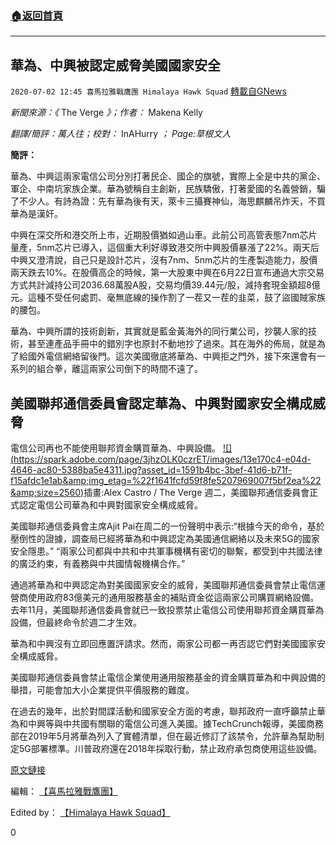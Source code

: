 ###  [:house:返回首頁](https://github.com/ourhimalayas/txt)
---

## 華為、中興被認定威脅美國國家安全
`2020-07-02 12:45 喜馬拉雅戰鷹團 Himalaya Hawk Squad` [轉載自GNews](https://gnews.org/zh-hant/252196/)

*新聞來源：《* The Verge *》；作者：* Makena Kelly

*翻譯/簡評：*萬人往*；校對：* InAHurry *； Page:草根文人*

**簡評：**

華為、中興這兩家電信公司分別打著民企、國企的旗號，實際上全是中共的黨企、軍企、中南坑家族企業。華為號稱自主創新，民族驕傲，打著愛國的名義營銷，騙了不少人。有詩為證：先有華為後有天，萊卡三攝賽神仙，海思麒麟吊炸天，不買華為是漢奸。

中興在深交所和港交所上市，近期股價猶如過山車。此前公司高管表態7nm芯片量產，5nm芯片已導入，這個重大利好導致港交所中興股價暴漲了22%。兩天后中興又澄清說，自己只是設計芯片，沒有7nm、5nm芯片的生產製造能力，股價兩天跌去10%。在股價高企的時候，第一大股東中興在6月22日宣布通過大宗交易方式共計減持公司2036.68萬股A股，交易均價39.44元/股，減持套現金額超8億元。這種不受任何處罰、毫無底線的操作割了一茬又一茬的韭菜，鼓了盜國賊家族的腰包。

華為、中興所謂的技術創新，其實就是藍金黃海外的同行業公司，抄襲人家的技術，甚至連產品手冊中的錯別字也原封不動地抄了過來。其在海外的佈局，就是為了給國外電信網絡留後門。這次美國徹底將華為、中興拒之門外，接下來還會有一系列的組合拳，離這兩家公司倒下的時間不遠了。

##  **美國聯邦通信委員會認定華為、中興對國家安全構成威脅** 

電信公司再也不能使用聯邦資金購買華為、中興設備。
[!\[\](https://spark.adobe.com/page/3jhzOLK0czrET/images/13e170c4-e04d-4646-ac80-5388ba5e4311.jpg?asset_id=1591b4bc-3bef-41d6-b71f-f15afdc1e1ab&amp;img_etag=%22f1641fcfd59f8fe5207969007f5bf2ea%22&amp;size=2560)](https://spark.adobe.com/page/3jhzOLK0czrET/images/13e170c4-e04d-4646-ac80-5388ba5e4311.jpg?asset_id=1591b4bc-3bef-41d6-b71f-f15afdc1e1ab&amp;img_etag=%22f1641fcfd59f8fe5207969007f5bf2ea%22&amp;size=1024)插畫:Alex Castro / The Verge 
週二，美國聯邦通信委員會正式認定電信公司華為和中興對國家安全構成威脅。

美國聯邦通信委員會主席Ajit Pai在周二的一份聲明中表示:“根據今天的命令，基於壓倒性的證據，調查局已經將華為和中興認定為美國通信網絡以及未來5G的國家安全隱患。” “兩家公司都與中共和中共軍事機構有密切的聯繫，都受到中共國法律的廣泛約束，有義務與中共國情報機構合作。”

通過將華為和中興認定為對美國國家安全的威脅，美國聯邦通信委員會禁止電信運營商使用政府83億美元的通用服務基金的補貼資金從這兩家公司購買網絡設備。去年11月，美國聯邦通信委員會就已一致投票禁止電信公司使用聯邦資金購買華為設備，但最終命令於週二才生效。

華為和中興沒有立即回應置評請求。然而，兩家公司都一再否認它們對美國國家安全構成威脅。

美國聯邦通信委員會禁止電信企業使用通用服務基金的資金購買華為和中興設備的舉措，可能會加大小企業提供平價服務的難度。

在過去的幾年，出於對間諜活動和國家安全方面的考慮，聯邦政府一直呼籲禁止華為和中興等與中共國有關聯的電信公司進入美國。據TechCrunch報導，美國商務部在2019年5月將華為列入了實體清單，但在最近修訂了該禁令，允許華為幫助制定5G部署標準。川普政府還在2018年採取行動，禁止政府承包商使用這些設備。

[原文鏈接](https://www.theverge.com/2020/6/30/21308477/fcc-huawei-zte-ban-universal-service-fund-national-security-threat-risk)

編輯： [【喜馬拉雅戰鷹團】](https://spark.adobe.com/page/3jhzOLK0czrET/)

Edited by： [【Himalaya Hawk Squad】](https://spark.adobe.com/page/3jhzOLK0czrET/)

0
